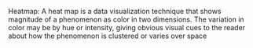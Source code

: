 Heatmap:
A heat map is a data visualization technique that shows magnitude of a phenomenon as color in two dimensions. 
The variation in color may be by hue or intensity, giving obvious visual cues to the reader about how the phenomenon is clustered or varies over space
